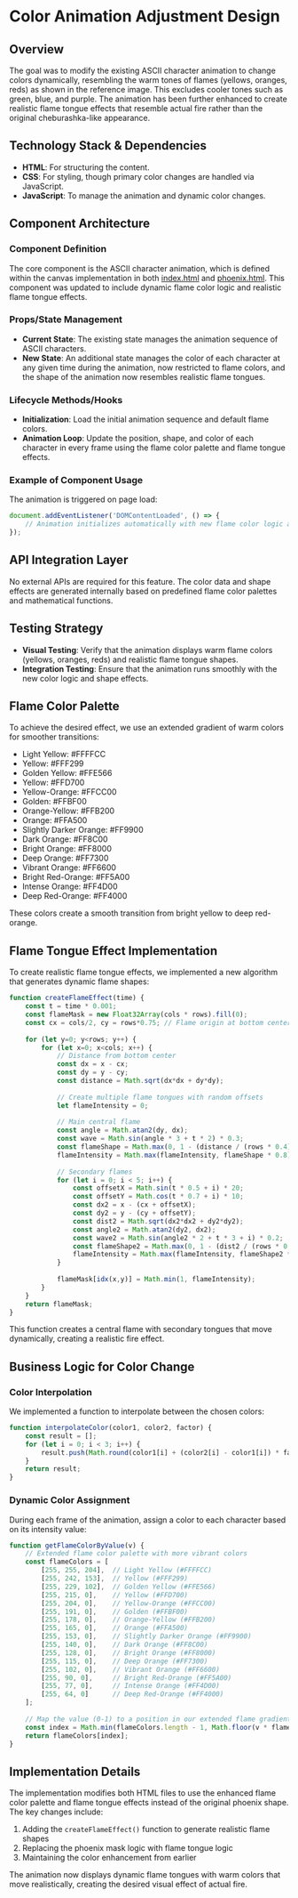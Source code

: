 # Color Animation Adjustment Design

## Overview

The goal was to modify the existing ASCII character animation to change colors dynamically, resembling the warm tones of flames (yellows, oranges, reds) as shown in the reference image. This excludes cooler tones such as green, blue, and purple. The animation has been further enhanced to create realistic flame tongue effects that resemble actual fire rather than the original cheburashka-like appearance.

## Technology Stack & Dependencies

- **HTML**: For structuring the content.
- **CSS**: For styling, though primary color changes are handled via JavaScript.
- **JavaScript**: To manage the animation and dynamic color changes.

## Component Architecture

### Component Definition

The core component is the ASCII character animation, which is defined within the canvas implementation in both [index.html](file:///Users/antonzaratustra/Projects/anton-zaratustra%20site/antonzaratustra-site/index.html) and [phoenix.html](file:///Users/antonzaratustra/Projects/anton-zaratustra%20site/antonzaratustra-site/phoenix.html). This component was updated to include dynamic flame color logic and realistic flame tongue effects.

### Props/State Management

- **Current State**: The existing state manages the animation sequence of ASCII characters.
- **New State**: An additional state manages the color of each character at any given time during the animation, now restricted to flame colors, and the shape of the animation now resembles realistic flame tongues.

### Lifecycle Methods/Hooks

- **Initialization**: Load the initial animation sequence and default flame colors.
- **Animation Loop**: Update the position, shape, and color of each character in every frame using the flame color palette and flame tongue effects.

### Example of Component Usage

The animation is triggered on page load:

```javascript
document.addEventListener('DOMContentLoaded', () => {
    // Animation initializes automatically with new flame color logic and tongue effects
});
```

## API Integration Layer

No external APIs are required for this feature. The color data and shape effects are generated internally based on predefined flame color palettes and mathematical functions.

## Testing Strategy

- **Visual Testing**: Verify that the animation displays warm flame colors (yellows, oranges, reds) and realistic flame tongue shapes.
- **Integration Testing**: Ensure that the animation runs smoothly with the new color logic and shape effects.

## Flame Color Palette

To achieve the desired effect, we use an extended gradient of warm colors for smoother transitions:
- Light Yellow: #FFFFCC
- Yellow: #FFF299
- Golden Yellow: #FFE566
- Yellow: #FFD700
- Yellow-Orange: #FFCC00
- Golden: #FFBF00
- Orange-Yellow: #FFB200
- Orange: #FFA500
- Slightly Darker Orange: #FF9900
- Dark Orange: #FF8C00
- Bright Orange: #FF8000
- Deep Orange: #FF7300
- Vibrant Orange: #FF6600
- Bright Red-Orange: #FF5A00
- Intense Orange: #FF4D00
- Deep Red-Orange: #FF4000

These colors create a smooth transition from bright yellow to deep red-orange.

## Flame Tongue Effect Implementation

To create realistic flame tongue effects, we implemented a new algorithm that generates dynamic flame shapes:

```javascript
function createFlameEffect(time) {
    const t = time * 0.001;
    const flameMask = new Float32Array(cols * rows).fill(0);
    const cx = cols/2, cy = rows*0.75; // Flame origin at bottom center
    
    for (let y=0; y<rows; y++) {
        for (let x=0; x<cols; x++) {
            // Distance from bottom center
            const dx = x - cx;
            const dy = y - cy;
            const distance = Math.sqrt(dx*dx + dy*dy);
            
            // Create multiple flame tongues with random offsets
            let flameIntensity = 0;
            
            // Main central flame
            const angle = Math.atan2(dy, dx);
            const wave = Math.sin(angle * 3 + t * 2) * 0.3;
            const flameShape = Math.max(0, 1 - (distance / (rows * 0.4)) + wave);
            flameIntensity = Math.max(flameIntensity, flameShape * 0.8);
            
            // Secondary flames
            for (let i = 0; i < 5; i++) {
                const offsetX = Math.sin(t * 0.5 + i) * 20;
                const offsetY = Math.cos(t * 0.7 + i) * 10;
                const dx2 = x - (cx + offsetX);
                const dy2 = y - (cy + offsetY);
                const dist2 = Math.sqrt(dx2*dx2 + dy2*dy2);
                const angle2 = Math.atan2(dy2, dx2);
                const wave2 = Math.sin(angle2 * 2 + t * 3 + i) * 0.2;
                const flameShape2 = Math.max(0, 1 - (dist2 / (rows * 0.3)) + wave2);
                flameIntensity = Math.max(flameIntensity, flameShape2 * 0.6);
            }
            
            flameMask[idx(x,y)] = Math.min(1, flameIntensity);
        }
    }
    return flameMask;
}
```

This function creates a central flame with secondary tongues that move dynamically, creating a realistic fire effect.

## Business Logic for Color Change

### Color Interpolation

We implemented a function to interpolate between the chosen colors:

```javascript
function interpolateColor(color1, color2, factor) {
    const result = [];
    for (let i = 0; i < 3; i++) {
        result.push(Math.round(color1[i] + (color2[i] - color1[i]) * factor));
    }
    return result;
}
```

### Dynamic Color Assignment

During each frame of the animation, assign a color to each character based on its intensity value:

```javascript
function getFlameColorByValue(v) {
    // Extended flame color palette with more vibrant colors
    const flameColors = [
        [255, 255, 204],  // Light Yellow (#FFFFCC)
        [255, 242, 153],  // Yellow (#FFF299)
        [255, 229, 102],  // Golden Yellow (#FFE566)
        [255, 215, 0],    // Yellow (#FFD700)
        [255, 204, 0],    // Yellow-Orange (#FFCC00)
        [255, 191, 0],    // Golden (#FFBF00)
        [255, 178, 0],    // Orange-Yellow (#FFB200)
        [255, 165, 0],    // Orange (#FFA500)
        [255, 153, 0],    // Slightly Darker Orange (#FF9900)
        [255, 140, 0],    // Dark Orange (#FF8C00)
        [255, 128, 0],    // Bright Orange (#FF8000)
        [255, 115, 0],    // Deep Orange (#FF7300)
        [255, 102, 0],    // Vibrant Orange (#FF6600)
        [255, 90, 0],     // Bright Red-Orange (#FF5A00)
        [255, 77, 0],     // Intense Orange (#FF4D00)
        [255, 64, 0]      // Deep Red-Orange (#FF4000)
    ];
    
    // Map the value (0-1) to a position in our extended flame gradient
    const index = Math.min(flameColors.length - 1, Math.floor(v * flameColors.length));
    return flameColors[index];
}
```

## Implementation Details

The implementation modifies both HTML files to use the enhanced flame color palette and flame tongue effects instead of the original phoenix shape. The key changes include:

1. Adding the `createFlameEffect()` function to generate realistic flame shapes
2. Replacing the phoenix mask logic with flame tongue logic
3. Maintaining the color enhancement from earlier

The animation now displays dynamic flame tongues with warm colors that move realistically, creating the desired visual effect of actual fire.